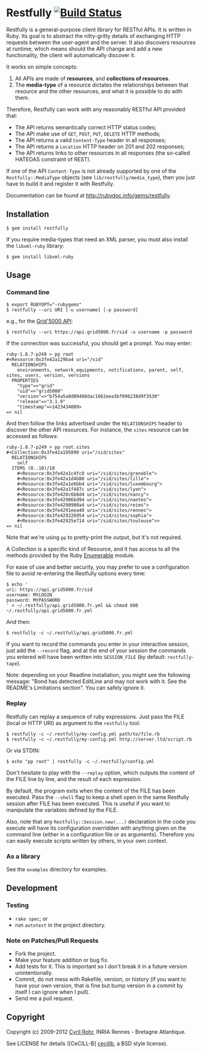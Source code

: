 # Restfully [![Build Status](https://travis-ci.org/crohr/restfully.svg?branch=master)](https://travis-ci.org/crohr/restfully)

Restfully is a general-purpose client library for RESTful APIs. It is written in Ruby. Its goal is to abstract the nitty-gritty details of exchanging HTTP requests between the user-agent and the server. It also discovers resources at runtime, which means should the API change and add a new functionality, the client will automatically discover it.

It works on simple concepts:

1. All APIs are made of **resources**, and **collections of resources**.
2. The **media-type** of a resource dictates the relationships between that resource and the other resources, and what it is possible to do with them.

Therefore, Restfully can work with any reasonably RESTful API provided that:

* The API returns semantically correct HTTP status codes;
* The API make use of `GET`, `POST`, `PUT`, `DELETE` HTTP methods;
* The API returns a valid `Content-Type` header in all responses;
* The API returns a `Location` HTTP header on 201 and 202 responses;
* The API returns links to other resources in all responses (the so-called HATEOAS constraint of REST).

If one of the API `Content-Type` is not already supported by one of the `Restfully::MediaType` objects (see `lib/restfully/media_type`), then you just have to build it and register it with Restfully.

Documentation can be found at <http://rubydoc.info/gems/restfully>.


## Installation

    $ gem install restfully

If you require media-types that need an XML parser, you must also install the `libxml-ruby` library:

    $ gem install libxml-ruby


## Usage

### Command line

    $ export RUBYOPT="-rubygems"
    $ restfully --uri URI [-u username] [-p password]

e.g., for the [Grid'5000 API](https://www.grid5000.fr/mediawiki/index.php/API):

    $ restfully --uri https://api.grid5000.fr/sid -u username -p password

If the connection was successful, you should get a prompt. You may enter:

    ruby-1.8.7-p249 > pp root
    #<Resource:0x3fe42a129ba4 uri="/sid"
      RELATIONSHIPS
        environments, network_equipments, notifications, parent, self, sites, users, version, versions
      PROPERTIES
        "type"=>"grid"
        "uid"=>"grid5000"
        "version"=>"b754a5a0d09480dac1662eea3bf096238d9f3530"
        "release"=>"3.1.9"
        "timestamp"=>1423434089>
    => nil

And then follow the links advertised under the `RELATIONSHIPS` header to discover the other API resources. For instance, the `sites` resource can be accessed as follows:

    ruby-1.8.7-p249 > pp root.sites
    #<Collection:0x3fe42a195890 uri="/sid/sites"
      RELATIONSHIPS
        self
      ITEMS (0..10)/10
        #<Resource:0x3fe42a1c4fc8 uri="/sid/sites/grenoble">
        #<Resource:0x3fe42a1d4b80 uri="/sid/sites/lille">
        #<Resource:0x3fe42a1e6bb4 uri="/sid/sites/luxembourg">
        #<Resource:0x3fe42a1f487c uri="/sid/sites/lyon">
        #<Resource:0x3fe428c6b8d4 uri="/sid/sites/nancy">
        #<Resource:0x3fe42906bd94 uri="/sid/sites/nantes">
        #<Resource:0x3fe4290900a4 uri="/sid/sites/reims">
        #<Resource:0x3fe4291eea40 uri="/sid/sites/rennes">
        #<Resource:0x3fe429226954 uri="/sid/sites/sophia">
        #<Resource:0x3fe42925e714 uri="/sid/sites/toulouse">>
    => nil

Note that we're using `pp` to pretty-print the output, but it's not required.

A Collection is a specific kind of Resource, and it has access to all the methods provided by the Ruby [Enumerable](http://www.rubydoc.info/stdlib/core/1.9.2/Enumerable) module.

For ease of use and better security, you may prefer to use a configuration file to avoid re-entering the Restfully options every time:

    $ echo '
    uri: https://api.grid5000.fr/sid
    username: MYLOGIN
    password: MYPASSWORD
    ' > ~/.restfully/api.grid5000.fr.yml && chmod 600 ~/.restfully/api.grid5000.fr.yml

And then:

    $ restfully -c ~/.restfully/api.grid5000.fr.yml

If you want to record the commands you enter in your interactive session, just
add the `--record` flag, and at the end of your session the commands you
entered will have been written into `SESSION_FILE` (by default:
`restfully-tape`).

Note: depending on your Readline installation, you might see the following
message: "Bond has detected EditLine and may not work with it. See the
README's Limitations section". You can safely ignore it.

### Replay

Restfully can replay a sequence of ruby expressions. Just pass the FILE (local
or HTTP URI) as argument to the `restfully` tool:

    $ restfully -c ~/.restfully/my-config.yml path/to/file.rb
    $ restfully -c ~/.restfully/my-config.yml http://server.ltd/script.rb

Or via STDIN:

    $ echo "pp root" | restfully -c ~/.restfully/config.yml

Don't hesitate to play with the `--replay` option, which outputs the content of the FILE line by line, and the result of each expression.

By default, the program exits when the content of the FILE has been executed.
Pass the `--shell` flag to keep a shell open in the same Restfully session
after FILE has been executed. This is useful if you want to manipulate the
variables defined by the FILE.

Also, note that any `Restfully::Session.new(...)` declaration in the code you
execute will have its configuration overridden with anything given on the
command line (either in a configuration file or as arguments). Therefore you
can easily execute scripts written by others, in your own context.

### As a library
See the `examples` directory for examples.


## Development

### Testing 

* `rake spec`; or
* run `autotest` in the project directory.

### Note on Patches/Pull Requests
 
* Fork the project.
* Make your feature addition or bug fix.
* Add tests for it. This is important so I don't break it in a future version unintentionally.
* Commit, do not mess with Rakefile, version, or history (if you want to have your own version, that is fine but bump version in a commit by itself I can ignore when I pull).
* Send me a pull request. 


## Copyright

Copyright (c) 2009-2012 [Cyril Rohr](http://crohr.me), INRIA Rennes - Bretagne Atlantique. 

See LICENSE for details ([CeCILL-B] [cecillb], a BSD style license).

[cecillb]: http://www.cecill.info/licences/Licence_CeCILL-B_V1-en.html
